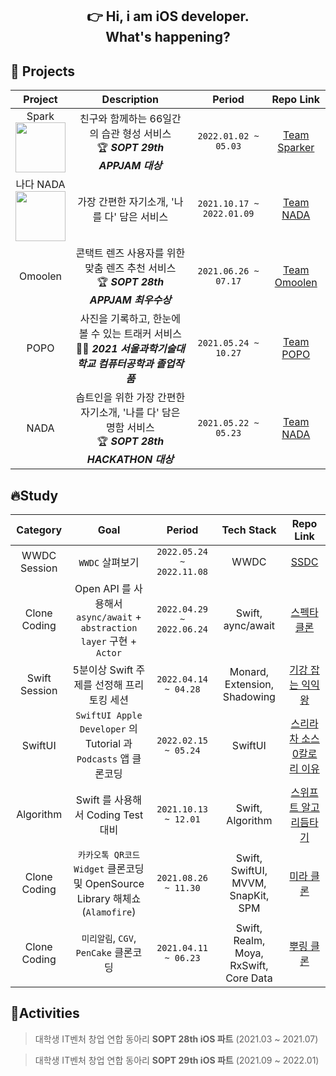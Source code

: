 <div align=center>
  
## 👉 Hi, i am iOS developer. <br> What's happening?

</div>

## 🦺 Projects

|Project|Description|Period|Repo Link|
|:---:|:---:|:---:|:---:|
|Spark <br> <a href="https://apps.apple.com/us/app/spark-스파크-친구와-습관-관리/id1605811861" target="_blank"><img src="https://user-images.githubusercontent.com/69136340/165884844-de14d6f9-5e3a-4796-b880-f79d88186b27.png" width ="80"/></a>|친구와 함께하는 66일간의 습관 형성 서비스 </br> 🏆 _**SOPT 29th APPJAM 대상**_|`2022.01.02 ~ 05.03`|[Team Sparker](https://github.com/TeamSparker/Spark-iOS)|
|나다 NADA </br> <a href="https://apps.apple.com/kr/app/%EB%82%98%EB%8B%A4-nada-%EB%82%98%EB%A5%BC-%EB%8B%A4-%EB%8B%B4%EC%9D%80-%EB%AA%85%ED%95%A8-%EC%84%9C%EB%B9%84%EC%8A%A4/id1600711887" target="_blank"><img src="https://user-images.githubusercontent.com/69136340/165884844-de14d6f9-5e3a-4796-b880-f79d88186b27.png" width ="80"/></a>|가장 간편한 자기소개, '나를 다' 담은 서비스|`2021.10.17 ~ 2022.01.09`|[Team NADA](https://github.com/TeamNADA/NADA-iOS-ForRelease)|
|Omoolen|콘택트 렌즈 사용자를 위한 맞춤 렌즈 추천 서비스 </br> 🏆 _**SOPT 28th APPJAM 최우수상**_|`2021.06.26 ~ 07.17`|[Team Omoolen](https://github.com/TeamOmoolen/TeamOmoolen-iOS)|
|POPO|사진을 기록하고, 한눈에 볼 수 있는 트래커 서비스 </br> 👨‍🎓 _**2021 서울과학기술대학교 컴퓨터공학과 졸업작품**_ |`2021.05.24 ~ 10.27`|[Team POPO](https://github.com/team-popo/POPO-iOS.git)|
|NADA|솝트인을 위한 가장 간편한 자기소개, '나를 다' 담은 명함 서비스 </br> 🏆 _**SOPT 28th HACKATHON 대상**_|`2021.05.22 ~ 05.23`|[Team NADA](https://github.com/TeamNADA/NADA-iOS)|

## 🔥Study

|Category|Goal|Period|Tech Stack|Repo Link|
|:---:|:---:|:---:|:---:|:---:|
|WWDC Session|`WWDC` 살펴보기|`2022.05.24 ~ 2022.11.08`|WWDC|[SSDC](https://github.com/Secret-Of-SwiftUI/SSDC22)|
|Clone Coding|Open API 를 사용해서 `async/await` + `abstraction layer` 구현 + `Actor` |`2022.04.29 ~ 2022.06.24`|Swift, aync/await|[스펙타 클론](https://github.com/28th-SOPT-iOS-CloneCoding/SpectaClone-KimHyunGyu.git)|
|Swift Session|5분이상 Swift 주제를 선정해 프리토킹 세션|`2022.04.14 ~ 04.28`|Monard, Extension, Shadowing|[기강 잡는 익익왕](https://github.com/28th-SOPT-iOS-CloneCoding/weakselfWang/discussions)|
|SwiftUI|`SwiftUI Apple Developer` 의 Tutorial 과 `Podcasts` 앱 클론코딩|`2022.02.15 ~ 05.24`|SwiftUI|[스리라차 소스 0칼로리 이유](https://github.com/Secret-Of-SwiftUI/SOS-SwiftUI/discussions)|
|Algorithm|Swift 를 사용해서 Coding Test 대비|`2021.10.13 ~ 12.01`|Swift, Algorithm|[스위프트 알고 리듬타기](https://github.com/29th-SOPT-iOS-SwiftAlgo-Rhythmtagi/KimHyungyu.git)|
|Clone Coding|`카카오톡 QR코드 Widget` 클론코딩 및 OpenSource Library 해체쇼(`Alamofire`)|`2021.08.26 ~ 11.30`|Swift, SwiftUI, MVVM, SnapKit, SPM|[미라 클론](https://github.com/28th-SOPT-iOS-CloneCoding/MiraClone-KimHyunGyu.git)|
|Clone Coding|`미리알림`, `CGV`, `PenCake` 클론코딩 |`2021.04.11 ~ 06.23`|Swift, Realm, Moya, RxSwift, Core Data|[뿌링 클론](https://github.com/28th-SOPT-iOS-CloneCoding/KimHyunGyu.git)|

## 🫠Activities

> 대학생 IT벤처 창업 연합 동아리 **SOPT 28th iOS 파트** (2021.03 ~ 2021.07)

> 대학생 IT벤처 창업 연합 동아리 **SOPT 29th iOS 파트** (2021.09 ~ 2022.01)
